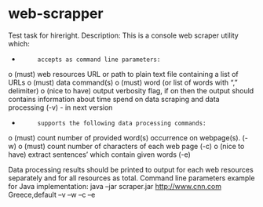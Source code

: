 # web-scrapper
Test task for hireright.
Description:
This is a console web scraper utility which:
-          accepts as command line parameters:
o   (must) web resources URL or path to plain text file containing a list of URLs
o   (must) data command(s)
o   (must) word (or list of words with “,” delimiter)
o   (nice to have) output verbosity flag,  if on then the output should contains information about time spend on data scraping and data processing (-v) - in next version
-          supports the following data processing commands:
o   (must) count number of provided word(s) occurrence on webpage(s). (-w)
o   (must) count number of characters of each web page (-c)
o   (nice to have) extract sentences’ which contain given words (-e)

Data processing results should be printed to output for each web resources separately and for all resources as total.
Command line parameters example for Java implementation:
java –jar scraper.jar http://www.cnn.com Greece,default –v –w –c –e